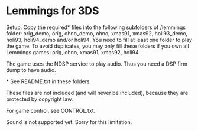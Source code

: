 # Lemmings for 3DS

Setup:
Copy the required* files into the following subfolders of /lemmings folder:
orig\_demo, orig, ohno\_demo, ohno, xmas91, xmas92, holi93\_demo, holi93, holi94\_demo and/or holi94. You need to fill at least one folder to play the game.
To avoid duplicates, you may only fill these folders if you own all Lemmings games:
orig, ohno, xmas91, xmas92, holi94

The game uses the NDSP service to play audio. Thus you need a DSP firm dump to have audio.

\* See README.txt in these folders.

These files are not included (and will never be included),
because they are protected by copyright law.

For game control, see CONTROL.txt.

Sound is not supported yet. Sorry for this limitation.
